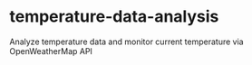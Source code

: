 # temperature-data-analysis
Analyze temperature data and monitor current temperature via OpenWeatherMap API
